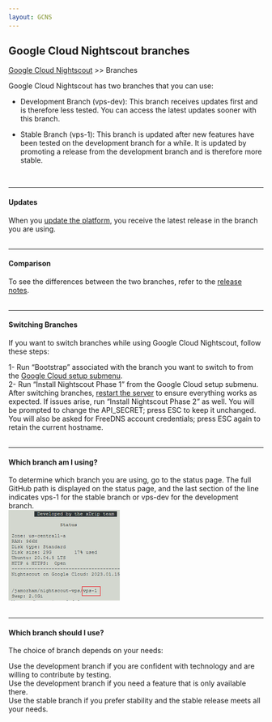 ```yaml
---
layout: GCNS
---
```


## Google Cloud Nightscout branches
[Google Cloud Nightscout](./GoogleCloud.md) >> Branches  
  
Google Cloud Nightscout has two branches that you can use:  
  
* Development Branch (vps-dev): This branch receives updates first and is therefore less tested. You can access the latest updates sooner with this branch.  
  
* Stable Branch (vps-1): This branch is updated after new features have been tested on the development branch for a while. It is updated by promoting a release from the development branch and is therefore more stable.  
<br/>  
  
---  
  
#### **Updates**  
When you [update the platform](./NS_SyncExecutables.md), you receive the latest release in the branch you are using.  
<br/>  
  
---  
  
#### **Comparison**  
To see the differences between the two branches, refer to the [release notes](./GC_ReleaseNotes.md).  
<br/>  
  
---  
    
#### **Switching Branches**  
If you want to switch branches while using Google Cloud Nightscout, follow these steps:  
  
1- Run “Bootstrap” associated with the branch you want to switch to from the [Google Cloud setup submenu](./Menu.md).  
2- Run “Install Nightscout Phase 1” from the Google Cloud setup submenu.  
After switching branches, [restart the server](./Restart.md) to ensure everything works as expected. If issues arise, run “Install Nightscout Phase 2” as well. You will be prompted to change the API_SECRET; press ESC to keep it unchanged. You will also be asked for FreeDNS account credentials; press ESC again to retain the current hostname.   
<br/>  
  
---  
   
#### **Which branch am I using?**  
To determine which branch you are using, go to the status page. The full GitHub path is displayed on the status page, and the last section of the line indicates vps-1 for the stable branch or vps-dev for the development branch.   
![](./images/BranchFlag.png)  
<br/>  
  
---  
  
#### **Which branch should I use?**  
The choice of branch depends on your needs:  
  
Use the development branch if you are confident with technology and are willing to contribute by testing.  
Use the development branch if you need a feature that is only available there.  
Use the stable branch if you prefer stability and the stable release meets all your needs.  
  
